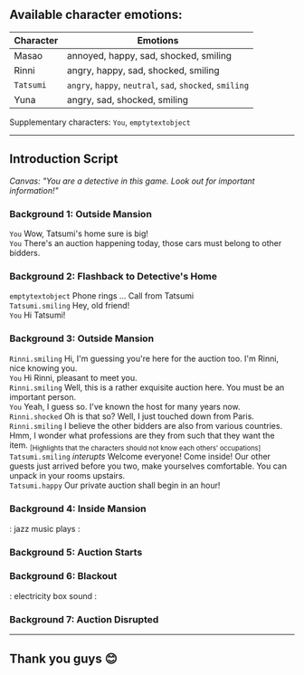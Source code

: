 ## Available character emotions:
| Character | Emotions |
| --------- | -------- |
| Masao | annoyed, happy, sad, shocked, smiling |
| Rinni | angry, happy, sad, shocked, smiling |
| ```Tatsumi``` | ```angry```, ```happy```, ```neutral```, ```sad```, ```shocked```, ```smiling``` |
| Yuna | angry, sad, shocked, smiling |

Supplementary characters: ```You```, ```emptytextobject```

---

## Introduction Script

*Canvas: "You are a detective in this game. Look out for important information!"*

### Background 1: Outside Mansion
```You``` Wow, Tatsumi's home sure is big!  
```You``` There's an auction happening today, those cars must belong to other bidders.  

### Background 2: Flashback to Detective's Home
```emptytextobject``` Phone rings ...  Call from Tatsumi  
```Tatsumi.smiling``` Hey, old friend!  
```You``` Hi Tatsumi!  

### Background 3: Outside Mansion 
```Rinni.smiling``` Hi, I'm guessing you're here for the auction too. I'm Rinni, nice knowing you.  
```You``` Hi Rinni, pleasant to meet you.  
```Rinni.smiling``` Well, this is a rather exquisite auction here. You must be an important person.  
```You``` Yeah, I guess so. I've known the host for many years now.  
```Rinni.shocked``` Oh is that so? Well, I just touched down from Paris.  
```Rinni.smiling``` I believe the other bidders are also from various countries. Hmm, I wonder what professions are they from such that they want the item. <sub>[Highlights that the characters should not know each others' occupations]</sub>  
```Tatsumi.smiling``` *interupts* Welcome everyone! Come inside! Our other guests just arrived before you two, make yourselves comfortable. You can unpack in your rooms upstairs.  
```Tatsumi.happy``` Our private auction shall begin in an hour!  

### Background 4: Inside Mansion
: jazz music plays :  


### Background 5: Auction Starts


### Background 6: Blackout
: electricity box sound :  


### Background 7: Auction Disrupted


---

## Thank you guys 😊
